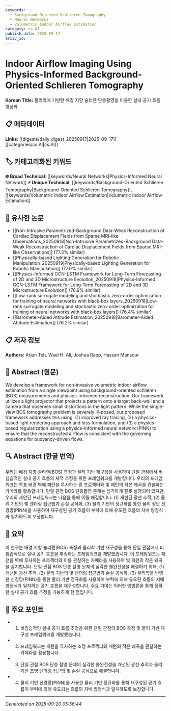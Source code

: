```yaml
---
keywords:
  - Background-Oriented Schlieren Tomography
  - Neural Networks
  - Volumetric Indoor Airflow Estimation
category: cs.AI
publish_date: 2025-09-17
arxiv_id:
---
```


<!-- KEYWORD_LINKING_METADATA:
{
  "processed_timestamp": "2025-09-22 22:53:03.316291",
  "vocabulary_version": "1.0",
  "selected_keywords": [
    "Background-Oriented Schlieren Tomography",
    "Neural Networks",
    "Volumetric Indoor Airflow Estimation"
  ],
  "rejected_keywords": [],
  "similarity_scores": {
    "Background-Oriented Schlieren Tomography": 0.8,
    "Neural Networks": 0.78,
    "Volumetric Indoor Airflow Estimation": 0.75
  },
  "extraction_method": "AI_prompt_based",
  "budget_applied": true
}
-->

# Indoor Airflow Imaging Using Physics-Informed Background-Oriented Schlieren Tomography

**Korean Title:** 물리학에 기반한 배경 지향 슐리렌 단층촬영을 이용한 실내 공기 흐름 영상화

## 📋 메타데이터

**Links**: [[digests/daily_digest_20250917|2025-09-17]]       [[categories/cs.AI|cs.AI]]

## 🏷️ 카테고리화된 키워드
**🌐 Broad Technical**: [[keywords/Neural Networks|Physics-Informed Neural Network]]
**⚡ Unique Technical**: [[keywords/Background-Oriented Schlieren Tomography|Background-Oriented Schlieren Tomography]], [[keywords/Volumetric Indoor Airflow Estimation|Volumetric Indoor Airflow Estimation]]

## 🔗 유사한 논문
- [[Non-Intrusive Parametrized-Background Data-Weak Reconstruction of Cardiac Displacement Fields from Sparse MRI-like Observations_20250918|Non-Intrusive Parametrized-Background Data-Weak Reconstruction of Cardiac Displacement Fields from Sparse MRI-like Observations]] (77.3% similar)
- [[Physically-based Lighting Generation for Robotic Manipulation_20250919|Physically-based Lighting Generation for Robotic Manipulation]] (77.0% similar)
- [[Physics-Informed GCN-LSTM Framework for Long-Term Forecasting of 2D and 3D Microstructure Evolution_20250918|Physics-Informed GCN-LSTM Framework for Long-Term Forecasting of 2D and 3D Microstructure Evolution]] (76.9% similar)
- [[Low-rank surrogate modeling and stochastic zero-order optimization for training of neural networks with black-box layers_20250918|Low-rank surrogate modeling and stochastic zero-order optimization for training of neural networks with black-box layers]] (76.4% similar)
- [[Barometer-Aided Attitude Estimation_20250918|Barometer-Aided Attitude Estimation]] (76.2% similar)

## 📋 저자 정보

**Authors:** Arjun Teh, Wael H. Ali, Joshua Rapp, Hassan Mansour

## 📄 Abstract (원문)

We develop a framework for non-invasive volumetric indoor airflow estimation
from a single viewpoint using background-oriented schlieren (BOS) measurements
and physics-informed reconstruction. Our framework utilizes a light projector
that projects a pattern onto a target back-wall and a camera that observes
small distortions in the light pattern. While the single-view BOS tomography
problem is severely ill-posed, our proposed framework addresses this using: (1)
improved ray tracing, (2) a physics-based light rendering approach and loss
formulation, and (3) a physics-based regularization using a physics-informed
neural network (PINN) to ensure that the reconstructed airflow is consistent
with the governing equations for buoyancy-driven flows.

## 🔍 Abstract (한글 번역)

우리는 배경 지향 슐리렌(BOS) 측정과 물리 기반 재구성을 사용하여 단일 관점에서 비침습적인 실내 공기 흐름의 체적 추정을 위한 프레임워크를 개발합니다. 우리의 프레임워크는 목표 배경 벽에 패턴을 투사하는 광 프로젝터와 빛 패턴의 작은 왜곡을 관찰하는 카메라를 활용합니다. 단일 관점 BOS 단층촬영 문제는 심각하게 잘못 설정되어 있지만, 우리의 제안된 프레임워크는 다음을 통해 이를 해결합니다: (1) 개선된 광선 추적, (2) 물리 기반의 빛 렌더링 접근법과 손실 공식화, (3) 물리 기반의 정규화를 통한 물리 정보 신경망(PINN)을 사용하여 재구성된 공기 흐름이 부력에 의해 유도된 흐름의 지배 방정식과 일치하도록 보장합니다.

## 📝 요약

이 연구는 배경 지향 슐리렌(BOS) 측정과 물리학 기반 재구성을 통해 단일 관점에서 비침습적으로 실내 공기 흐름을 추정하는 프레임워크를 개발했습니다. 이 프레임워크는 패턴을 벽에 투사하는 프로젝터와 이를 관찰하는 카메라를 사용하여 빛 패턴의 작은 왜곡을 감지합니다. 단일 관점 BOS 단층 촬영 문제의 심각한 불완전성을 해결하기 위해, (1) 개선된 광선 추적, (2) 물리 기반의 빛 렌더링 접근법과 손실 공식화, (3) 물리학을 반영한 신경망(PINN)을 통한 물리 기반 정규화를 사용하여 부력에 의해 유도된 흐름의 지배 방정식과 일치하는 공기 흐름을 재구성합니다. 주요 기여는 이러한 방법론을 통해 정확한 실내 공기 흐름 추정을 가능하게 한 점입니다.

## 🎯 주요 포인트

- 1. 비침습적인 실내 공기 흐름 추정을 위한 단일 관점의 BOS 측정 및 물리 기반 재구성 프레임워크를 개발했습니다.

- 2. 프레임워크는 패턴을 투사하는 조명 프로젝터와 패턴의 작은 왜곡을 관찰하는 카메라를 활용합니다.

- 3. 단일 관점 BOS 단층 촬영 문제의 심각한 불완전성을 개선된 광선 추적과 물리 기반 조명 렌더링 접근법 및 손실 공식으로 해결합니다.

- 4. 물리 기반 신경망(PINN)을 사용한 물리 기반 정규화를 통해 재구성된 공기 흐름이 부력에 의해 유도되는 흐름의 지배 방정식과 일치하도록 보장합니다.

---

*Generated on 2025-09-20 05:56:44*